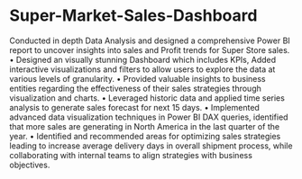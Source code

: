 # Super-Market-Sales-Dashboard
Conducted in depth Data Analysis and designed a comprehensive Power BI report to uncover insights into sales and Profit trends
for Super Store sales.
• Designed an visually stunning Dashboard which includes KPIs, Added interactive visualizations and filters to allow users to
explore the data at various levels of granularity.
• Provided valuable insights to business entities regarding the effectiveness of their sales strategies through visualization and
charts.
• Leveraged historic data and applied time series analysis to generate sales forecast for next 15 days.
• Implemented advanced data visualization techniques in Power BI DAX queries, identified that more sales are generating in North
America in the last quarter of the year.
• Identified and recommended areas for optimizing sales strategies leading to increase average delivery days in overall shipment
process, while collaborating with internal teams to align strategies with business objectives.
